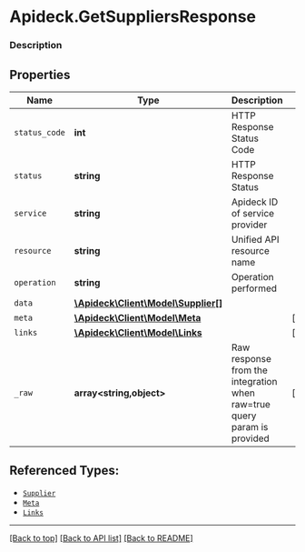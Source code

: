 # Apideck.GetSuppliersResponse

### Description

## Properties
Name | Type | Description | Notes
------------ | ------------- | ------------- | -------------
`status_code` | **int** | HTTP Response Status Code | 
`status` | **string** | HTTP Response Status | 
`service` | **string** | Apideck ID of service provider | 
`resource` | **string** | Unified API resource name | 
`operation` | **string** | Operation performed | 
`data` | [**\Apideck\Client\Model\Supplier[]**](Supplier.md) |  | 
`meta` | [**\Apideck\Client\Model\Meta**](Meta.md) |  | [optional] 
`links` | [**\Apideck\Client\Model\Links**](Links.md) |  | [optional] 
`_raw` | **array&lt;string,object&gt;** | Raw response from the integration when raw=true query param is provided | [optional] 





## Referenced Types:





* [`Supplier`](Supplier.md)
* [`Meta`](Meta.md)
* [`Links`](Links.md)


---

[[Back to top]](#) [[Back to API list]](../../../../README.md#documentation-for-api-endpoints) [[Back to README]](../../../../README.md)


